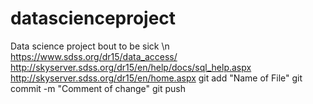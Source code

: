 # datascienceproject
Data science project
bout to be sick \n  https://www.sdss.org/dr15/data_access/ http://skyserver.sdss.org/dr15/en/help/docs/sql_help.aspx http://skyserver.sdss.org/dr15/en/home.aspx
git add "Name of File"
git commit -m "Comment of change"
git push
